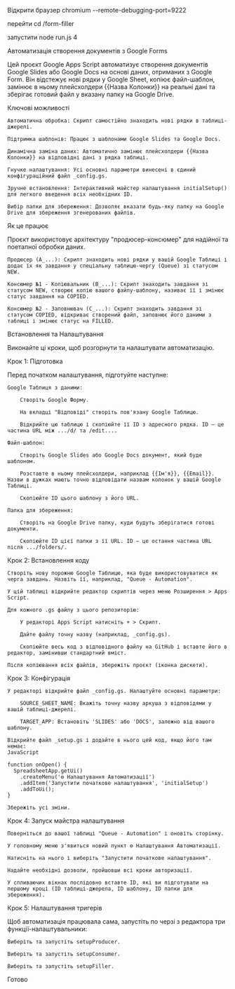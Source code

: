 Відкрити браузер
chromium --remote-debugging-port=9222

перейти
cd /form-filler

запустити
node run.js 4

Автоматизація створення документів з Google Forms

Цей проєкт Google Apps Script автоматизує створення документів Google Slides або Google Docs на основі даних, отриманих з Google Form. Він відстежує нові рядки у Google Sheet, копіює файл-шаблон, замінює в ньому плейсхолдери {{Назва Колонки}} на реальні дані та зберігає готовий файл у вказану папку на Google Drive.

Ключові можливості

    Автоматична обробка: Скрипт самостійно знаходить нові рядки в таблиці-джерелі.

    Підтримка шаблонів: Працює з шаблонами Google Slides та Google Docs.

    Динамічна заміна даних: Автоматично замінює плейсхолдери {{Назва Колонки}} на відповідні дані з рядка таблиці.

    Гнучке налаштування: Усі основні параметри винесені в єдиний конфігураційний файл _config.gs.

    Зручне встановлення: Інтерактивний майстер налаштування initialSetup() для легкого введення всіх необхідних ID.

    Вибір папки для збереження: Дозволяє вказати будь-яку папку на Google Drive для збереження згенерованих файлів.

Як це працює

Проєкт використовує архітектуру "продюсер-консюмер" для надійної та поетапної обробки даних.

    Продюсер (A_...): Скрипт знаходить нові рядки у вашій Google Таблиці і додає їх як завдання у спеціальну таблицю-чергу (Queue) зі статусом NEW.

    Консюмер №1 - Копіювальник (B_...): Скрипт знаходить завдання зі статусом NEW, створює копію вашого файлу-шаблону, називає її і змінює статус завдання на COPIED.

    Консюмер №2 - Заповнювач (C_...): Скрипт знаходить завдання зі статусом COPIED, відкриває створений файл, заповнює його даними з таблиці і змінює статус на FILLED.

Встановлення та Налаштування

Виконайте ці кроки, щоб розгорнути та налаштувати автоматизацію.

Крок 1: Підготовка

Перед початком налаштування, підготуйте наступне:

    Google Таблиця з даними:

        Створіть Google Форму.

        На вкладці "Відповіді" створіть пов'язану Google Таблицю.

        Відкрийте цю таблицю і скопіюйте її ID з адресного рядка. ID — це частина URL між .../d/ та /edit....

    Файл-шаблон:

        Створіть Google Slides або Google Docs документ, який буде шаблоном.

        Розставте в ньому плейсхолдери, наприклад {{Ім'я}}, {{Email}}. Назви в дужках мають точно відповідати назвам колонок у вашій Google Таблиці.

        Скопіюйте ID цього шаблону з його URL.

    Папка для збереження:

        Створіть на Google Drive папку, куди будуть зберігатися готові документи.

        Скопіюйте ID цієї папки з її URL. ID — це остання частина URL після .../folders/.

Крок 2: Встановлення коду

    Створіть нову порожню Google Таблицю, яка буде використовуватися як черга завдань. Назвіть її, наприклад, "Queue - Automation".

    У цій таблиці відкрийте редактор скриптів через меню Розширення > Apps Script.

    Для кожного .gs файлу з цього репозиторію:

        У редакторі Apps Script натисніть + > Скрипт.

        Дайте файлу точну назву (наприклад, _config.gs).

        Скопіюйте весь код з відповідного файлу на GitHub і вставте його в редактор, замінивши стандартний вміст.

    Після копіювання всіх файлів, збережіть проєкт (іконка дискети).

Крок 3: Конфігурація

    У редакторі відкрийте файл _config.gs. Налаштуйте основні параметри:

        SOURCE_SHEET_NAME: Вкажіть точну назву аркуша з відповідями у вашій таблиці-джерелі.

        TARGET_APP: Встановіть 'SLIDES' або 'DOCS', залежно від вашого шаблону.

    Відкрийте файл _setup.gs і додайте в нього цей код, якщо його там немає:
    JavaScript

    function onOpen() {
      SpreadsheetApp.getUi()
        .createMenu('⚙️ Налаштування Автоматизації')
        .addItem('Запустити початкове налаштування', 'initialSetup')
        .addToUi();
    }

    Збережіть усі зміни.

Крок 4: Запуск майстра налаштування

    Поверніться до вашої таблиці "Queue - Automation" і оновіть сторінку.

    У головному меню з'явиться новий пункт ⚙️ Налаштування Автоматизації.

    Натисніть на нього і виберіть "Запустити початкове налаштування".

    Надайте необхідні дозволи, пройшовши всі кроки авторизації.

    У спливаючих вікнах послідовно вставте ID, які ви підготували на першому кроці (ID таблиці-джерела, ID шаблону, ID папки для збереження).

Крок 5: Налаштування тригерів

Щоб автоматизація працювала сама, запустіть по черзі з редактора три функції-налаштувальники:

    Виберіть та запустіть setupProducer.

    Виберіть та запустіть setupConsumer.

    Виберіть та запустіть setupFiller.

Готово
